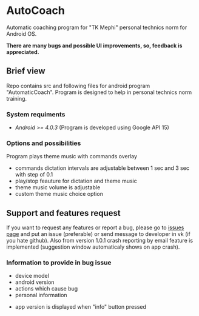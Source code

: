 # AutoCoach
Automatic coaching program for "TK Mephi" personal technics norm for Android OS.

__There are many bugs and possible UI improvements, so, feedback is appreciated.__

## Brief view
Repo contains src and following files for android program "AutomaticCoach". Program is designed to help in personal technics norm training.
### System requiments
- _Android >= 4.0.3_
 (Program is developed using Google API 15)
### Options and possibilities
Program plays theme music with commands overlay
- commands dictation intervals are adjustable between 1 sec and 3 sec with step of 0.1
- play/stop feauture for dictation and theme music
- theme music volume is adjustable
- custom theme music choice option

## Support and features request
If you want to request any features or report a bug, please go to [issues page](https://github.com/thatsarr/TK-autoCoach/issues) and put an issue (preferable) or send message to developer in vk (if you hate github).
Also from version 1.0.1 crash reporting by email feature is implemented (suggestion window automaticaly shows on app crash).
### Information to provide in bug issue
- device model
- android version
- actions which cause bug
- personal information

* app version is displayed when "info" button pressed
